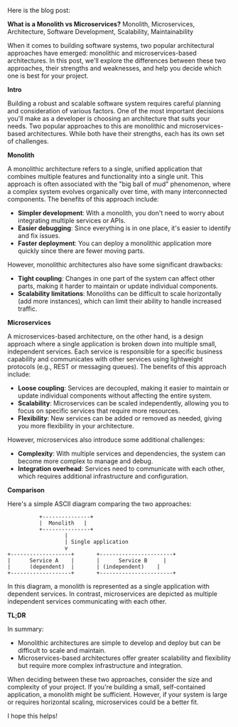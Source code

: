 Here is the blog post:

**What is a Monolith vs Microservices?**
Monolith, Microservices, Architecture, Software Development, Scalability, Maintainability

When it comes to building software systems, two popular architectural approaches have emerged: monolithic and microservices-based architectures. In this post, we'll explore the differences between these two approaches, their strengths and weaknesses, and help you decide which one is best for your project.

**Intro**

Building a robust and scalable software system requires careful planning and consideration of various factors. One of the most important decisions you'll make as a developer is choosing an architecture that suits your needs. Two popular approaches to this are monolithic and microservices-based architectures. While both have their strengths, each has its own set of challenges.

**Monolith**

A monolithic architecture refers to a single, unified application that combines multiple features and functionality into a single unit. This approach is often associated with the "big ball of mud" phenomenon, where a complex system evolves organically over time, with many interconnected components. The benefits of this approach include:

* **Simpler development**: With a monolith, you don't need to worry about integrating multiple services or APIs.
* **Easier debugging**: Since everything is in one place, it's easier to identify and fix issues.
* **Faster deployment**: You can deploy a monolithic application more quickly since there are fewer moving parts.

However, monolithic architectures also have some significant drawbacks:

* **Tight coupling**: Changes in one part of the system can affect other parts, making it harder to maintain or update individual components.
* **Scalability limitations**: Monoliths can be difficult to scale horizontally (add more instances), which can limit their ability to handle increased traffic.

**Microservices**

A microservices-based architecture, on the other hand, is a design approach where a single application is broken down into multiple small, independent services. Each service is responsible for a specific business capability and communicates with other services using lightweight protocols (e.g., REST or messaging queues). The benefits of this approach include:

* **Loose coupling**: Services are decoupled, making it easier to maintain or update individual components without affecting the entire system.
* **Scalability**: Microservices can be scaled independently, allowing you to focus on specific services that require more resources.
* **Flexibility**: New services can be added or removed as needed, giving you more flexibility in your architecture.

However, microservices also introduce some additional challenges:

* **Complexity**: With multiple services and dependencies, the system can become more complex to manage and debug.
* **Integration overhead**: Services need to communicate with each other, which requires additional infrastructure and configuration.

**Comparison**

Here's a simple ASCII diagram comparing the two approaches:
```
          +---------------+
          |  Monolith   |
          +---------------+
                  |
                  | Single application
                  v
+-------------------+       +-----------------------+
|      Service A    |       |      Service B     |
|      (dependent)  |       | (independent)    |
+-------------------+       +-----------------------+
```

In this diagram, a monolith is represented as a single application with dependent services. In contrast, microservices are depicted as multiple independent services communicating with each other.

**TL;DR**

In summary:

* Monolithic architectures are simple to develop and deploy but can be difficult to scale and maintain.
* Microservices-based architectures offer greater scalability and flexibility but require more complex infrastructure and integration.

When deciding between these two approaches, consider the size and complexity of your project. If you're building a small, self-contained application, a monolith might be sufficient. However, if your system is large or requires horizontal scaling, microservices could be a better fit.

I hope this helps!